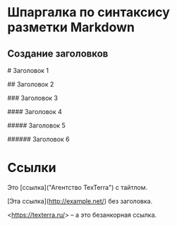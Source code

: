 # Шпаргалка по синтаксису разметки Markdown

## Создание заголовков

\# Заголовок 1

\## Заголовок 2

\### Заголовок 3

\#### Заголовок 4

\##### Заголовок 5

\###### Заголовок 6

# Ссылки

Это \[ссылка]("Агентство TexTerra") с тайтлом.

\[Эта ссылка](http://example.net/) без заголовка.

\<https://texterra.ru/&gt; – а это безанкорная ссылка.